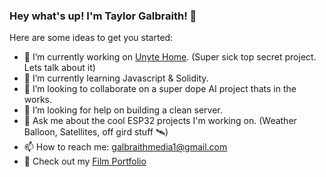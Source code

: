 ### Hey what's up! I'm Taylor Galbraith! 👋



Here are some ideas to get you started:

- 🔭 I’m currently working on [Unyte Home](https://www.unytehome.com/). (Super sick top secret project. Lets talk about it)
- 🌱 I’m currently learning Javascript & Solidity.
- 👯 I’m looking to collaborate on a super dope AI project thats in the works.
- 🤔 I’m looking for help on building a clean server. 
- 💬 Ask me about the cool ESP32 projects I'm working on. (Weather Balloon, Satellites, off gird stuff 🛰)
- 📫 How to reach me: galbraithmedia1@gmail.com
- 🎥 Check out my [Film Portfolio](https://www.taylorgalbraith.com/) 


